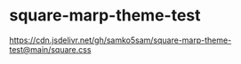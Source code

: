 # square-marp-theme-test

https://cdn.jsdelivr.net/gh/samko5sam/square-marp-theme-test@main/square.css
